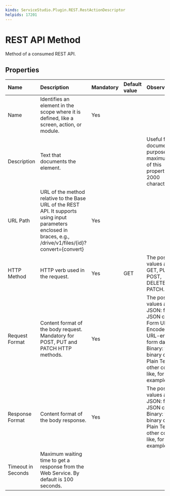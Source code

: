 ```yaml
---
kinds: ServiceStudio.Plugin.REST.RestActionDescriptor
helpids: 17201
---
```


# REST API Method

Method of a consumed REST API.

## Properties

| Name | Description | Mandatory | Default value | Observations |
| :--- | :--- | :--- | :--- | :--- |
| Name | Identifies an element in the scope where it is defined, like a screen, action, or module. | Yes |  |  |
| Description | Text that documents the element. |  |  | Useful for documentation purpose. The maximum size of this property is 2000 characters. |
| URL Path | URL of the method relative to the Base URL of the REST API. It supports using input parameters enclosed in braces, e.g., /drive/v1/files/{id}?convert={convert} | Yes |  |  |
| HTTP Method | HTTP verb used in the request. | Yes | GET | The possible values are: GET, PUT, POST, DELETE, PATCH. |
| Request Format | Content format of the body request. Mandatory for POST, PUT and PATCH HTTP methods. | Yes |  | The possible values are: JSON: for JSON content; Form URL Encoded; for URL-encoded form data; Binary: for binary content; Plain Text: for other content like, for example, XML. |
| Response Format | Content format of the body response. | Yes |  | The possible values are: JSON: for JSON content; Binary: for binary content; Plain Text: for other content like, for example, XML. |
| Timeout in Seconds | Maximum waiting time to get a response from the Web Service. By default is 100 seconds. |  |  |  |

